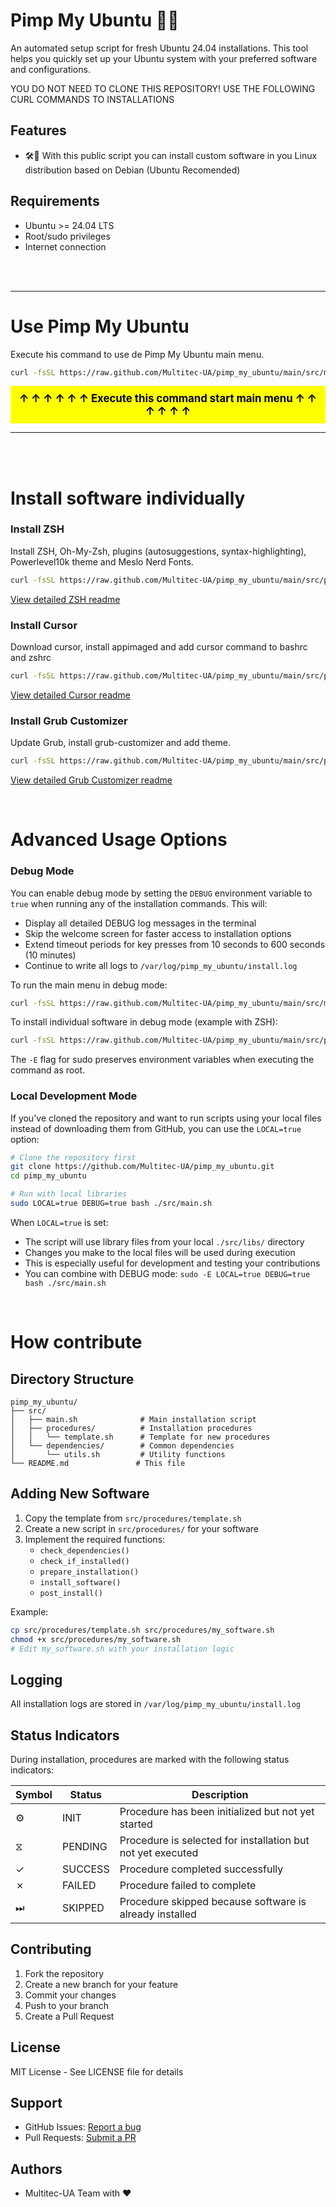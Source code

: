 # Pimp My Ubuntu 🧞‍♀️

An automated setup script for fresh Ubuntu 24.04 installations. This tool helps you quickly set up your Ubuntu system with your preferred software and configurations.

YOU DO NOT NEED TO CLONE THIS REPOSITORY! USE THE FOLLOWING CURL COMMANDS TO INSTALLATIONS


## Features

- 🛠️🔄 With this public script you can install custom software in you Linux distribution based on Debian (Ubuntu Recomended) 
## Requirements

- Ubuntu >= 24.04 LTS
- Root/sudo privileges
- Internet connection



<br>
<br>

---

# Use Pimp My Ubuntu

Execute his command to use de Pimp My Ubuntu main menu.

```bash
curl -fsSL https://raw.github.com/Multitec-UA/pimp_my_ubuntu/main/src/main.sh | sudo bash
```
<div style="background-color: yellow; color: black; padding: 10px; font-size: 1.2em; text-align: center;">
    <strong>↑ ↑ ↑ ↑ ↑ ↑ Execute this command start main menu ↑ ↑ ↑ ↑ ↑ ↑ </strong>
</div>


---
<br>
<br>



# Install software individually

### Install ZSH
Install ZSH, Oh-My-Zsh, plugins (autosuggestions, syntax-highlighting), Powerlevel10k theme and Meslo Nerd Fonts.

```bash
curl -fsSL https://raw.github.com/Multitec-UA/pimp_my_ubuntu/main/src/procedures/zsh/zsh.sh | sudo bash
```

[View detailed ZSH readme](https://github.com/Multitec-UA/pimp_my_ubuntu/blob/main/src/procedures/zsh/README.md)

### Install Cursor
Download cursor, install appimaged and add cursor command to bashrc and zshrc

```bash
curl -fsSL https://raw.github.com/Multitec-UA/pimp_my_ubuntu/main/src/procedures/cursor/cursor.sh | sudo bash
```

[View detailed Cursor readme](https://github.com/Multitec-UA/pimp_my_ubuntu/blob/main/src/procedures/cursor/README.md)

### Install Grub Customizer
Update Grub, install grub-customizer and add theme.

```bash
curl -fsSL https://raw.github.com/Multitec-UA/pimp_my_ubuntu/main/src/procedures/grub-customizer/grub-customizer.sh | sudo bash
```

[View detailed Grub Customizer readme](https://github.com/Multitec-UA/pimp_my_ubuntu/blob/main/src/procedures/grub-customizer/README.md)

<br>

# Advanced Usage Options

### Debug Mode

You can enable debug mode by setting the `DEBUG` environment variable to `true` when running any of the installation commands. This will:

- Display all detailed DEBUG log messages in the terminal
- Skip the welcome screen for faster access to installation options
- Extend timeout periods for key presses from 10 seconds to 600 seconds (10 minutes)
- Continue to write all logs to `/var/log/pimp_my_ubuntu/install.log`

To run the main menu in debug mode:

```bash
curl -fsSL https://raw.github.com/Multitec-UA/pimp_my_ubuntu/main/src/main.sh | sudo -E DEBUG=true bash
```

To install individual software in debug mode (example with ZSH):

```bash
curl -fsSL https://raw.github.com/Multitec-UA/pimp_my_ubuntu/main/src/procedures/zsh/zsh.sh | sudo -E DEBUG=true bash
```

The `-E` flag for sudo preserves environment variables when executing the command as root.

### Local Development Mode

If you've cloned the repository and want to run scripts using your local files instead of downloading them from GitHub, you can use the `LOCAL=true` option:

```bash
# Clone the repository first
git clone https://github.com/Multitec-UA/pimp_my_ubuntu.git
cd pimp_my_ubuntu

# Run with local libraries
sudo LOCAL=true DEBUG=true bash ./src/main.sh
```

When `LOCAL=true` is set:
- The script will use library files from your local `./src/libs/` directory
- Changes you make to the local files will be used during execution
- This is especially useful for development and testing your contributions
- You can combine with DEBUG mode: `sudo -E LOCAL=true DEBUG=true bash ./src/main.sh`

<br>

# How contribute

## Directory Structure

```
pimp_my_ubuntu/
├── src/
│   ├── main.sh              # Main installation script
│   ├── procedures/          # Installation procedures
│   │   └── template.sh      # Template for new procedures
│   └── dependencies/        # Common dependencies
│       └── utils.sh         # Utility functions
└── README.md               # This file
```

## Adding New Software

1. Copy the template from `src/procedures/template.sh`
2. Create a new script in `src/procedures/` for your software
3. Implement the required functions:
   - `check_dependencies()`
   - `check_if_installed()`
   - `prepare_installation()`
   - `install_software()`
   - `post_install()`

Example:
```bash
cp src/procedures/template.sh src/procedures/my_software.sh
chmod +x src/procedures/my_software.sh
# Edit my_software.sh with your installation logic
```

## Logging

All installation logs are stored in `/var/log/pimp_my_ubuntu/install.log`

## Status Indicators

During installation, procedures are marked with the following status indicators:

| Symbol | Status | Description |
|--------|--------|-------------|
| ⚙ | INIT | Procedure has been initialized but not yet started |
| ⧖ | PENDING | Procedure is selected for installation but not yet executed |
| ✓ | SUCCESS | Procedure completed successfully |
| ✗ | FAILED | Procedure failed to complete |
| ⏭ | SKIPPED | Procedure skipped because software is already installed |

## Contributing

1. Fork the repository
2. Create a new branch for your feature
3. Commit your changes
4. Push to your branch
5. Create a Pull Request

## License

MIT License - See LICENSE file for details

## Support

- GitHub Issues: [Report a bug](https://github.com/Multitec-UA/pimp_my_ubuntu/issues)
- Pull Requests: [Submit a PR](https://github.com/Multitec-UA/pimp_my_ubuntu/pulls)

## Authors

- Multitec-UA Team with ❤️
